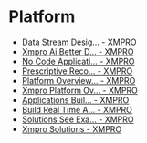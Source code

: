 # Platform

* [Data Stream Desig... - XMPRO](resources/faqs/external-content/platform/data-stream-desig....md)
* [Xmpro Ai
Better D... - XMPRO](resources/faqs/external-content/platform/xmpro-aibetter-d....md)
* [No Code Applicati... - XMPRO](resources/faqs/external-content/platform/no-code-applicati....md)
* [Prescriptive Reco... - XMPRO](resources/faqs/external-content/platform/prescriptive-reco....md)
* [Platform Overview... - XMPRO](resources/faqs/external-content/platform/platform-overview....md)
* [Xmpro Platform Ov... - XMPRO](resources/faqs/external-content/platform/xmpro-platform-ov....md)
* [Applications
Buil... - XMPRO](resources/faqs/external-content/platform/applicationsbuil....md)
* [Build Real Time A... - XMPRO](resources/faqs/external-content/platform/build-real-time-a....md)
* [Solutions
See Exa... - XMPRO](resources/faqs/external-content/platform/solutionssee-exa....md)
* [Xmpro Solutions - XMPRO](resources/faqs/external-content/platform/xmpro-solutions.md)

